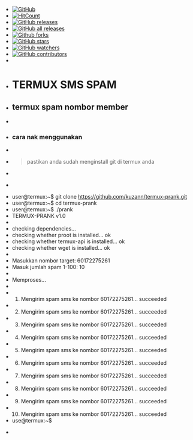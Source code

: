 + [![GitHub](https://img.shields.io/github/license/kuzann/make_ext4fs.svg)](https://github.com/kuzann/termux-prank/blob/master/LICENSE)
+ [![HitCount](https://hist.dwyl.io/kuzann/make_ext4fs.svg)](https://github.com/kuzann/termux-prank)
+ [![GitHub releases](https://img.shields.io/github/release/kuzann/make_ext4fs.svg)](https://GitHub.com/kuzann/termux-prank/releases/)
+ [![GitHub all releases](https://img.shields.io/github/downloads/kuzann/termux-prank/total.svg)](https://GitHub.com/kuzann/termux-prank/releases/)
+ [![Github forks](https://img.shields.io/github/forks/kuzann/make_ext4fs.svg?style=social&label=Fork&maxAge=2592000)](https://GitHub.com/kuzann/termux-prank/network/)
+ [![GitHub stars](https://img.shields.io/github/stars/kuzann/make_ext4fs.svg?style=social&label=Star&maxAge=2592000)](https://GitHub.com/kuzann/termux-prank/stargazers/)
+ [![GitHub watchers](https://img.shields.io/github/watchers/kuzann/make_ext4fs.svg?style=social)](https://github.com/kuzann/termux-prank/watchers)
+ [![GitHub contributors](https://img.shields.io/github/contributors/kuzann/make_ext4fs.svg)](https://GitHub.com/kuzann/termux-prank/graphs/contributors/)
+
+ # TERMUX SMS SPAM
+ ## termux spam nombor member
+
+ ### cara nak menggunakan
+ 
+ >pastikan anda sudah menginstall git di termux anda 
+
+ ```console
+ user@termux:~$ git clone https://github.com/kuzann/termux-prank.git
+ user@termux:~$ cd termux-prank
+ user@termux:~$ ./prank
+ TERMUX-PRANK v1.0
+
+ checking dependencies...
+ checking whether proot is installed... ok
+ checking whether termux-api is installed... ok
+ checking whether wget is installed... ok 
+
+ Masukkan nombor target: 60172275261
+ Masuk jumlah spam 1-100: 10
+ 
+ Memproses...
+ 
+ 1. Mengirim spam sms ke nombor 60172275261... succeeded
+ 2. Mengirim spam sms ke nombor 60172275261... succeeded
+ 3. Mengirim spam sms ke nombor 60172275261... succeeded
+ 4. Mengirim spam sms ke nombor 60172275261... succeeded
+ 5. Mengirim spam sms ke nombor 60172275261... succeeded
+ 6. Mengirim spam sms ke nombor 60172275261... succeeded
+ 7. Mengirim spam sms ke nombor 60172275261... succeeded
+ 8. Mengirim spam sms ke nombor 60172275261... succeeded
+ 9. Mengirim spam sms ke nombor 60172275261... succeeded
+ 10. Mengirim spam sms ke nombor 60172275261... succeeded
+ use@termux:~$
+ ```








